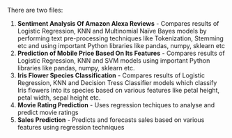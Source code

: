 There are two files:
1. **Sentiment Analysis Of Amazon Alexa Reviews** - Compares results of Logistic Regression, KNN and Multinomial Naïve Bayes models by performing text pre-processing techniques like Tokenization, Stemming etc and using important Python libraries like pandas, numpy, sklearn etc
2. **Prediction of Mobile Price Based On Its Features** - Compares results of Logistic Regression, KNN and SVM models using important Python libraries like pandas, numpy, sklearn etc.
3. **Iris Flower Species Classification** - Compares results of Logistic Regression, KNN and Decision Tress Classifier models which classify Iris flowers into its species based on various features like petal height, petal width, sepal height etc.
4. **Movie Rating Prediction** - Uses regression techiques to analyse and predict movie ratings
5. **Sales Prediction** - Predicts and forecasts sales based on various features using regression techniques
